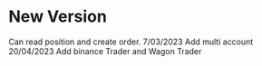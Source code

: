﻿# New Version
Can read position and create order.
7/03/2023 Add multi account
20/04/2023 Add binance Trader and Wagon Trader

